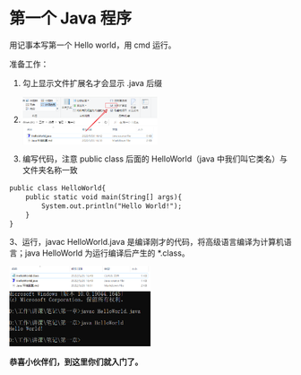 # 第一个 Java 程序

用记事本写第一个 Hello world，用 cmd 运行。

准备工作：

1. 勾上显示文件扩展名才会显示 .java 后缀
2. <img src="images\image-20220526164501943.png" alt="image-20220526164501943" width="50%" height="50%" align="center" />

3. 编写代码，注意 public class 后面的 HelloWorld（java 中我们叫它类名）与文件夹名称一致

```
public class HelloWorld{
	public static void main(String[] args){
		System.out.println("Hello World!");
	}
}
```

3、运行，javac HelloWorld.java 是编译刚才的代码，将高级语言编译为计算机语言；java HelloWorld 为运行编译后产生的 *.class。

<img src="images\image-20220526165421507.png" alt="image-20220526165421507" width="50%" height="50%" />
<img src="images\image-20220526165234492.png" width="50%" height="50%" />





**恭喜小伙伴们，到这里你们就入门了。**
